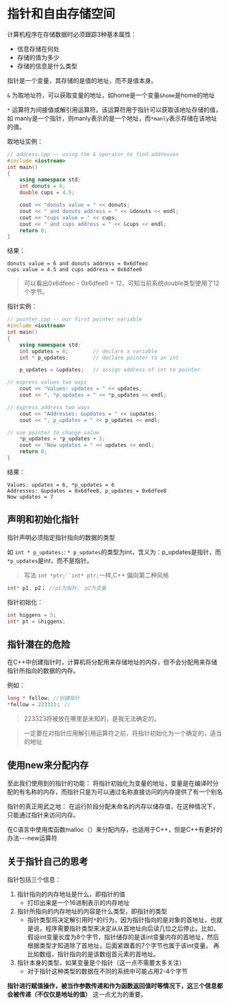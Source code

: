 # 指针和自由存储空间

计算机程序在存储数据时必须跟踪3种基本属性：

- 信息存储在何处
- 存储的值为多少
- 存储的信息是什么类型

指针是一个变量，其存储的是值的地址，而不是值本身。

`&` 为取地址符，可以获取变量的地址，如home是一个变量`&home`是home的地址

`*` 运算符为间接值或解引用运算符。该运算符用于指针可以获取该地址存储的值，如 manly是一个指针，则manly表示的是一个地址，而`*manly`表示存储在该地址的值。

取地址实例：
```cpp
// address.cpp -- using the & operator to find addresses
#include <iostream>
int main()
{
    using namespace std;
    int donuts = 6;
    double cups = 4.5;

    cout << "donuts value = " << donuts;
    cout << " and donuts address = " << &donuts << endl;
    cout << "cups value = " << cups;
    cout << " and cups address = " << &cups << endl;
    return 0; 
}
```
结果：
```
donuts value = 6 and donuts address = 0x6dfeec
cups value = 4.5 and cups address = 0x6dfee0
```

> 可以看出0x6dfeec - 0x6dfee0 = 12，可知当前系统double类型使用了12个字节。

指针实例：
```cpp
// pointer.cpp -- our first pointer variable
#include <iostream>
int main()
{
    using namespace std;
    int updates = 6;        // declare a variable
    int * p_updates;        // declare pointer to an int

    p_updates = &updates;   // assign address of int to pointer

// express values two ways
    cout << "Values: updates = " << updates;
    cout << ", *p_updates = " << *p_updates << endl;

// express address two ways
    cout << "Addresses: &updates = " << &updates;
    cout << ", p_updates = " << p_updates << endl;

// use pointer to change value
    *p_updates = *p_updates + 1;
    cout << "Now updates = " << updates << endl;
    return 0; 
}
```
结果：
```
Values: updates = 6, *p_updates = 6
Addresses: &updates = 0x6dfee8, p_updates = 0x6dfee8
Now updates = 7
```

## 声明和初始化指针

指针声明必须指定指针指向的数据的类型

如 `int * p_updates;`:
`* p_updates`的类型为int，含义为：p_updates是指针，而`*p_updates`是int，而不是指针。

> 写法 `int *ptr;``int* ptr;`一样,C++ 偏向第二种风格

```cpp
int* p1, p2； //p1为指针， p2为变量
```

指针初始化：
```cpp
int higgens = 5;
int* pt = &higgens;
```

## 指针潜在的危险
在C++中创建指针时，计算机将分配用来存储地址的内存，但不会分配用来存储指针所指向的数据的内存。

例如：
```cpp
long * fellow; //创建指针
*fellow = 223323； //
```
> 223323将被放在哪里是未知的，是我无法确定的。

> 一定要在对指针应用解引用运算符之前，将指针初始化为一个确定的，适当的地址

## 使用new来分配内存

至此我们使用到的指针的功能：
将指针初始化为变量的地址，变量是在编译时分配的有名称的内存，而指针只是为可以通过名称直接访问的内存提供了有一个别名

指针的真正用武之地：
在运行阶段分配未命名的内存以储存值，在这种情况下，只能通过指针来访问内存。

在C语言中使用库函数malloc（）来分配内存，也适用于C++，但是C++有更好的办法---new运算符

## 关于指针自己的思考
指针包括三个信息：
1. 指针指向的内存地址是什么，即指针的值
    - 打印出来是一个16进制表示的内存地址
2. 指针所指向的内存地址的内容是什么类型，即指针的类型
    - 指针类型将决定解引用时`*`的行为，因为指针指向的是对象的首地址，也就是说，程序需要指针类型来决定从从首地址向后读几位之后停止。比如，假设int变量长度为8个字节，指针储存的是该int变量内存的首地址，然后根据类型才知道除了首地址，后面紧跟着的7个字节也属于该int变量。 再比如数组，指针指向的是该数组首元素的首地址。
3. 指针本身的类型，如某变量是个指针（这一点不需要太多关注）
    - 对于指针这种类型的数据在不同的系统中可能占用2-4个字节

**指针进行赋值操作，被当作参数传递和作为函数返回值时等情况下，这三个信息都会被传递（不仅仅是地址的值）** 这一点尤为的重要。



